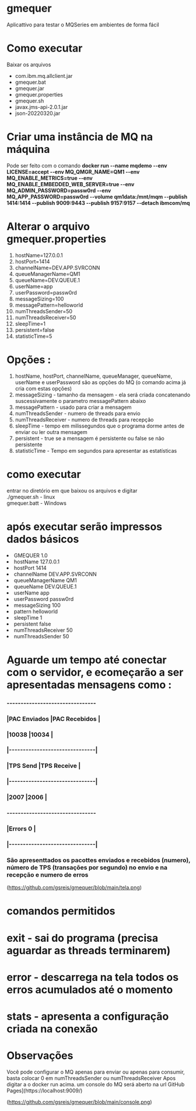 # gmequer
Aplicattivo para testar o MQSeries em ambientes de forma fácil 

# Como executar 
Baixar os arquivos 
- com.ibm.mq.allclient.jar
- gmequer.bat
- gmequer.jar
- gmequer.properties
- gmequer.sh
- javax.jms-api-2.0.1.jar
- json-20220320.jar

# Criar uma instância de MQ na máquina
Pode ser feito com o comando 
**docker run --name mqdemo --env LICENSE=accept --env MQ_QMGR_NAME=QM1 --env MQ_ENABLE_METRICS=true --env MQ_ENABLE_EMBEDDED_WEB_SERVER=true --env MQ_ADMIN_PASSWORD=passw0rd --env MQ_APP_PASSWORD=passw0rd --volume qm1data:/mnt/mqm --publish 1414:1414 --publish 9009:9443 --publish 9157:9157 --detach ibmcom/mq**

# Alterar o arquivo gmequer.properties
1. hostName=127.0.0.1
2. hostPort=1414
3. channelName=DEV.APP.SVRCONN
4. queueManagerName=QM1
5. queueName=DEV.QUEUE.1
6. userName=app
7. userPassword=passw0rd
8. messageSizing=100
9. messagePattern=helloworld
10. numThreadsSender=50
11. numThreadsReceiver=50
12. sleepTime=1
13. persistent=false
14. statisticTime=5

# Opções :
1. hostName, hostPort, channelName, queueManager, queueName, userName e userPassword são as opções do MQ (o comando acima já cria com estas opções)
2. messageSizing - tamanho da mensagem - ela será criada concatenando suscessivamente o parametro messagePattern abaixo
3. messagePattern - usado para criar a mensagem
4. numThreadsSender - numero de threads para envio
5. numThreadsReceiver - numero de threads para recepção
6. sleepTime - tempo em milissegundos que o programa dorme antes de enviar ou ler outra mensagem
7. persistent - true se a mensagem é persistente ou false se não persistente
8. statisticTime - Tempo em segundos para apresentar as estatísticas 

# como executar
entrar no diretório em que baixou os arquivos e digitar </br>
./gmequer.sh - linux </br>
gmequer.batt - Windows </br>

# após executar serão impressos dados básicos 
<li> GMEQUER 1.0 </li>
<li> hostName 127.0.0.1</li>
<li> hostPort 1414</li>
<li> channelName DEV.APP.SVRCONN</li>
<li> queueManagerName QM1</li>
<li> queueName DEV.QUEUE.1</li>
<li> userName app</li>
<li> userPassword passw0rd</li>
<li> messageSizing 100</li>
<li> pattern helloworld</li>
<li> sleepTime 1</li>
<li> persistent false</li>
<li> numThreadsReceiver 50</li>
<li> numThreadsSender 50</li>

# Aguarde um tempo até conectar com o servidor, e ecomeçarão a ser apresentadas mensagens como : 
### --------------------------------
### |PAC Enviados   |PAC Recebidos  |
### |10038          |10034          |
### |-------------------------------|
### |TPS Send       |TPS Receive    |
### |-------------------------------|
### |2007           |2006           |
### --------------------------------
### |Errors   0     |
### |-------------------------------|
### São apresenttados os pacottes enviados e recebidos (numero), número de TPS (transações por segundo) no envio e na recepção e numero de erros
(https://github.com/gsreis/gmequer/blob/main/tela.png)

# comandos permitidos 
# exit - sai do programa (precisa aguardar as threads terminarem)
# error - descarrega na tela todos os erros acumulados até o momento
# stats - apresenta a configuração criada na conexão 

# Observações 
Você pode configurar o MQ apenas para enviar ou apenas para consumir, basta colocar 0 em numThreadsSender ou numThreadsReceiver
Apos digitar a o docker run acima. um console do MQ será aberto na url GitHub Pages](https://localhost:9009/)

(https://github.com/gsreis/gmequer/blob/main/console.png)


